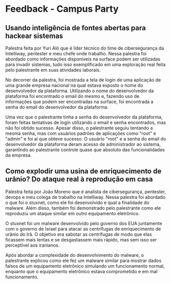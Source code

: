 # Feedback - Campus Party

## Usando inteligência de fontes abertas para hackear sistemas

Palestra feita por Yuri Aló que é líder técnico do time de cibersegurança da Intelliway, pentester e meu chefe onde trabalho.  Nessa palestra foi abordado como informações disponíveis na surface podem ser utilizadas para invadir sistemas, tudo isso exemplificado em uma exploração real feita pelo palestrante em suas atividades laborais.

No decorrer da palestra, foi mostrada a tela de login de uma aplicação de uma grande empresa nacional na qual estava exposto o nome do desenvolvedor da plataforma. Utilizando o nome do desenvolvedor da plataforma foi encontrado o email do mesmo e, fazendo uso de informações que podem ser encontradas na surface, foi encontrada a senha do email do desenvolvedor da plataforma.

Uma vez que o palestrante tinha a senha do desenvolvedor da plataforma, foram feitas tentativas de login utilizando o email e senha encontrados, mas não foi obtido sucesso. Apesar disso, o palestrante seguiu tentando a mesma senha, mas com usuários padrões de aplicações como "root" e "admin"  e foi aí que obteve sucesso. O usuário "root" e a senha do email do desenvolvedor da plataforma deram acesso de administrador ao sistema, garantindo ao palestrante controle quase que absoluto das funcionalidades da empresa. 

## Como explodir uma usina de enriquecimento de urânio? Do ataque real à reprodução em casa

Palestra feita por João Moreno que é analista de cibersegurança, pentester, devops e meu colega de trabalho na Intelliway.  Nessa palestra foi abordado o que foi o stuxnet, como ele foi desenvolvido e qual a finalidade do malware. Além disso, também foi demonstrado pelo palestrante como ele reproduziu um ataque similar em outro equipamento eletrônico.

O stuxnet foi um malware desenvolvido pelo governo dos EUA juntamente com o governo de Israel para atacar as centrífugas de enriquecimento de urânio do Irã. O objetivo era sabotar as centrífugas de modo que elas ficassem mais lentas e se desgastassem mais rápido, mas sem isso ser perceptível aos iranianos.

Após abordar a complexidade do desenvolvimento do malware, o palestrante explicou como ele fez um malware similar para mostrar dados falsos de um equipamento eletrônico simulando um funcionamento normal, enquanto que o equipamento eletrônico estava comprometido e em mal funcionamento.

